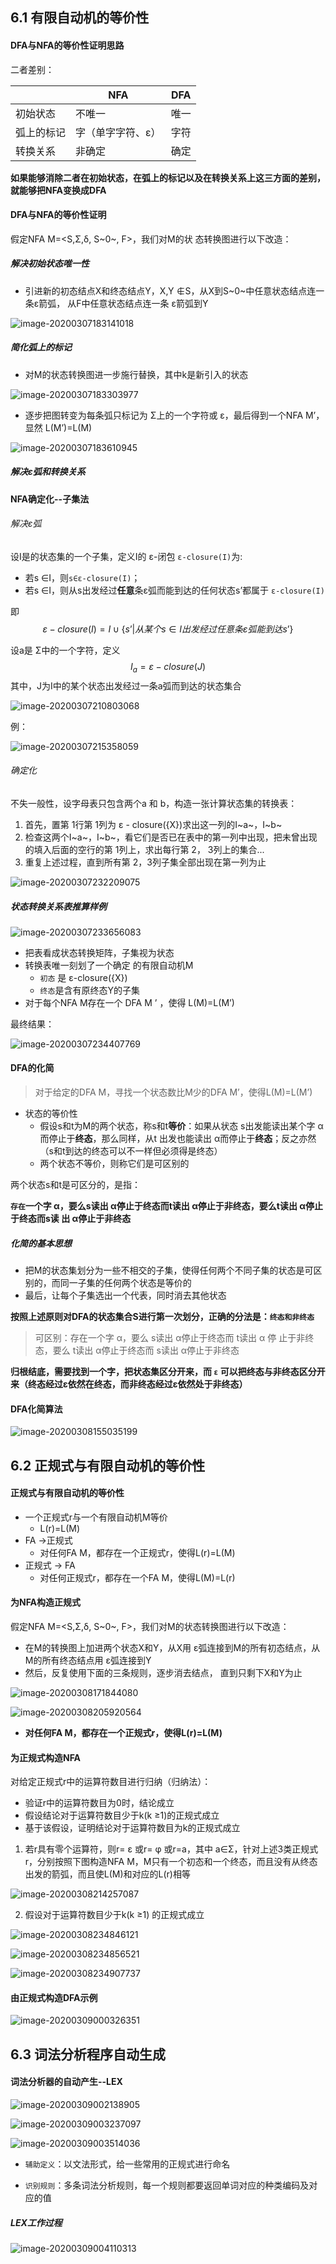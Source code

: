 ## 6.1 有限自动机的等价性



#### DFA与NFA的等价性证明思路

二者差别：

|            | NFA               | DFA  |
| ---------- | ----------------- | ---- |
| 初始状态   | 不唯一            | 唯一 |
| 弧上的标记 | 字（单字字符、ε） | 字符 |
| 转换关系   | 非确定            | 确定 |

**如果能够消除二者在初始状态，在弧上的标记以及在转换关系上这三方面的差别，就能够把NFA变换成DFA**



#### DFA与NFA的等价性证明

假定NFA M=<S,Σ,δ, S~0~, F>，我们对M的状 态转换图进行以下改造：



##### 解决初始状态唯一性

- 引进新的初态结点X和终态结点Y，X,Y ∉S，从X到S~0~中任意状态结点连一条ε箭弧， 从F中任意状态结点连一条 ε箭弧到Y

![image-20200307183141018](F:\learning\note\编译原理\第六讲.assets\image-20200307183141018.png)



##### 简化弧上的标记

- 对M的状态转换图进一步施行替换，其中k是新引入的状态

![image-20200307183303977](F:\learning\note\编译原理\第六讲.assets\image-20200307183303977.png)

- 逐步把图转变为每条弧只标记为 Σ上的一个字符或 ε，最后得到一个NFA M’，显然 L(M’)=L(M)

![image-20200307183610945](F:\learning\note\编译原理\第六讲.assets\image-20200307183610945.png)



##### 解决ε弧和转换关系

**NFA确定化--子集法**



###### 解决ε弧

设I是的状态集的一个子集，定义I的 ε-闭包 `ε-closure(I)`为:

- 若s ∈I，则`s∈ε-closure(I)`；
- 若s ∈I，则从s出发经过**任意**条ε弧而能到达的任何状态s’都属于 `ε-closure(I)`

即
$$
ε-closure(I)=I ∪\{s’|从某个s ∈I出发经过任意条 ε 弧能到达s’\}
$$


设a是 Σ中的一个字符，定义
$$
I_a = ε-closure(J)
$$
其中，J为I中的某个状态出发经过一条a弧而到达的状态集合

![image-20200307210803068](F:\learning\note\编译原理\第六讲.assets\image-20200307210803068.png)



例：

![image-20200307215358059](F:\learning\note\编译原理\第六讲.assets\image-20200307215358059.png)



###### 确定化

不失一般性，设字母表只包含两个a 和 b，构造一张计算状态集的转换表：

1. 首先，置第 1行第 1列为 ε - closure({X})求出这一列的I~a~，I~b~
2. 检查这两个I~a~，I~b~，看它们是否已在表中的第一列中出现，把未曾出现的填入后面的空行的第 1列上，求出每行第 2， 3列上的集合...
3. 重复上述过程，直到所有第 2，3列子集全部出现在第一列为止

![image-20200307232209075](F:\learning\note\编译原理\第六讲.assets\image-20200307232209075.png)



##### 状态转换关系表推算样例

![image-20200307233656083](F:\learning\note\编译原理\第六讲.assets\image-20200307233656083.png)

- 把表看成状态转换矩阵，子集视为状态
- 转换表唯一刻划了一个确定 的有限自动机M
    - `初态` 是 ε-closure({X})
    - `终态`是含有原终态Y的子集
- 对于每个NFA M存在一个 DFA M ’ ，使得 L(M)=L(M’)

最终结果：

![image-20200307234407769](F:\learning\note\编译原理\第六讲.assets\image-20200307234407769.png)





#### DFA的化简

> 对于给定的DFA M，寻找一个状态数比M少的DFA M’，使得L(M)=L(M’)

- 状态的等价性
    - 假设s和t为M的两个状态，称s和t**等价**：如果从状态 s出发能读出某个字 α而停止于**终态**，那么同样，从t 出发也能读出 α而停止于**终态**；反之亦然（s和t到达的终态可以不一样但必须得是终态）
    - 两个状态不等价，则称它们是可区别的

两个状态s和t是可区分的，是指：

**`存在`一个字 α，要么s读出 α停止于终态而t读出 α停止于非终态，要么t读出 α停止于终态而s读 出 α停止于非终态**



##### 化简的基本思想

- 把M的状态集划分为一些不相交的子集，使得任何两个不同子集的状态是可区别的，而同一子集的任何两个状态是等价的
- 最后，让每个子集选出一个代表，同时消去其他状态



**按照上述原则对DFA的状态集合S进行第一次划分，正确的分法是：`终态和非终态`**

> 可区别：存在一个字 α，要么 s读出 α停止于终态而 t读出 α 停 止于非终态，要么 t读出 α停止于终态而 s读出 α停止于非终态

**归根结底，需要找到一个字，把状态集区分开来，而 `ε` 可以把终态与非终态区分开来（终态经过ε依然在终态，而非终态经过ε依然处于非终态）**





#### DFA化简算法

 ![image-20200308155035199](F:\learning\note\编译原理\第六讲.assets\image-20200308155035199.png)







## 6.2 正规式与有限自动机的等价性



#### 正规式与有限自动机的等价性

- 一个正规式r与一个有限自动机M等价
    - L(r)=L(M)
- FA ->正规式
    - 对任何FA M，都存在一个正规式r，使得L(r)=L(M)
- 正规式 -> FA
    - 对任何正规式r，都存在一个FA M，使得L(M)=L(r)





#### 为NFA构造正规式

假定NFA M=<S,Σ,δ, S~0~, F>，我们对M的状态转换图进行以下改造：

- 在M的转换图上加进两个状态X和Y，从X用 ε弧连接到M的所有初态结点，从M的所有终态结点用 ε弧连接到Y
- 然后，反复使用下面的三条规则，逐步消去结点， 直到只剩下X和Y为止

![image-20200308171844080](F:\learning\note\编译原理\第六讲.assets\image-20200308171844080.png)

![image-20200308205920564](F:\learning\note\编译原理\第六讲.assets\image-20200308205920564.png)



- **对任何FA M，都存在一个正规式r，使得L(r)=L(M)**

    



#### 为正规式构造NFA

对给定正规式r中的运算符数目进行归纳（归纳法）：

- 验证r中的运算符数目为0时，结论成立
- 假设结论对于运算符数目少于k(k ≥1)的正规式成立
- 基于该假设，证明结论对于运算符数目为k的正规式成立



1. 若r具有零个运算符，则r= ε 或r= φ 或r=a，其中 a∈Σ，针对上述3类正规式r，分别按照下图构造NFA M，M只有一个初态和一个终态，而且没有从终态出发的箭弧，而且使L(M)和对应的L(r)相等

![image-20200308214257087](F:\learning\note\编译原理\第六讲.assets\image-20200308214257087.png)



2. 假设对于运算符数目少于k(k ≥1) 的正规式成立

![image-20200308234846121](F:\learning\note\编译原理\第六讲.assets\image-20200308234846121.png)

![image-20200308234856521](F:\learning\note\编译原理\第六讲.assets\image-20200308234856521.png)

![image-20200308234907737](F:\learning\note\编译原理\第六讲.assets\image-20200308234907737.png)



#### 由正规式构造DFA示例

![image-20200309000326351](F:\learning\note\编译原理\第六讲.assets\image-20200309000326351.png)





## 6.3 词法分析程序自动生成

#### 词法分析器的自动产生--LEX

![image-20200309002138905](F:\learning\note\编译原理\第六讲.assets\image-20200309002138905.png)



![image-20200309003237097](F:\learning\note\编译原理\第六讲.assets\image-20200309003237097.png)





![image-20200309003514036](F:\learning\note\编译原理\第六讲.assets\image-20200309003514036.png)

- `辅助定义`：以文法形式，给一些常用的正规式进行命名

- `识别规则`：多条词法分析规则，每一个规则都要返回单词对应的种类编码及对应的值



##### LEX工作过程

![image-20200309004110313](F:\learning\note\编译原理\第六讲.assets\image-20200309004110313.png)